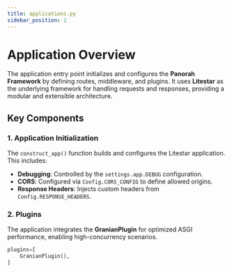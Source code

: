 ```yaml
---
title: applications.py
sidebar_position: 2
---
```


# Application Overview

The application entry point initializes and configures the **Panorah Framework** by defining routes, middleware, and plugins. It uses **Litestar** as the underlying framework for handling requests and responses, providing a modular and extensible architecture.



## Key Components

### **1. Application Initialization**
The `construct_app()` function builds and configures the Litestar application. This includes:
- **Debugging**: Controlled by the `settings.app.DEBUG` configuration.
- **CORS**: Configured via `Config.CORS_CONFIG` to define allowed origins.
- **Response Headers**: Injects custom headers from `Config.RESPONSE_HEADERS`.



### **2. Plugins**
The application integrates the **GranianPlugin** for optimized ASGI performance, enabling high-concurrency scenarios.

```python
plugins=[
    GranianPlugin(),
]
